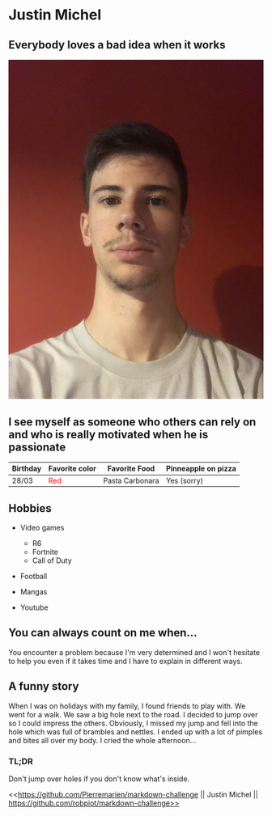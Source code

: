 # Justin Michel
## Everybody loves a bad idea when it works
![My professional photo](My-professional-photo.jpg)
## I see myself as someone who others can rely on and who is really motivated when he is passionate
| Birthday | Favorite color | Favorite Food | Pinneapple on pizza |
| ----------- | ----------- | ----------- | -----------
| 28/03 | <span style = "color:red;"> Red </span> | Pasta Carbonara | Yes (sorry)

 ## Hobbies 
- Video games
    * R6
    * Fortnite
    * Call of Duty
    
- Football
- Mangas 
- Youtube

## You can always count on me when...

You encounter a problem because 
  I'm very determined and I won't hesitate to help you even if it takes time and I have to explain in different ways.
  
## A funny story

When I was on holidays with my family, I found friends to play with. We went for a walk. We saw a big hole next to the road. I decided to jump over so I could impress the others. Obviously, I missed my jump and fell into the hole which was full of brambles and nettles. I ended up with a lot of pimples and bites all over my body. I cried the whole afternoon...

### TL;DR

Don't jump over holes if you don't know what's inside. 

<<https://github.com/Pierremarien/markdown-challenge || Justin Michel || https://github.com/robpiot/markdown-challenge>>